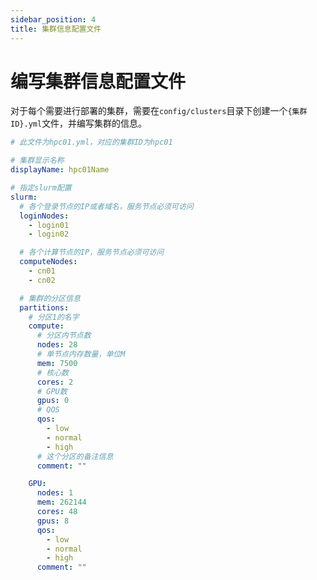 ```yaml
---
sidebar_position: 4
title: 集群信息配置文件
---
```


# 编写集群信息配置文件

对于每个需要进行部署的集群，需要在`config/clusters`目录下创建一个`{集群ID}.yml`文件，并编写集群的信息。

```yaml title="config/clusters/hpc01.yml"
# 此文件为hpc01.yml，对应的集群ID为hpc01

# 集群显示名称
displayName: hpc01Name

# 指定slurm配置
slurm:
  # 各个登录节点的IP或者域名，服务节点必须可访问
  loginNodes:
    - login01
    - login02

  # 各个计算节点的IP，服务节点必须可访问
  computeNodes:
    - cn01
    - cn02

  # 集群的分区信息
  partitions:
    # 分区1的名字
    compute:
      # 分区内节点数
      nodes: 28
      # 单节点内存数量，单位M
      mem: 7500
      # 核心数
      cores: 2
      # GPU数
      gpus: 0
      # QOS
      qos:
        - low
        - normal
        - high
      # 这个分区的备注信息
      comment: ""

    GPU:
      nodes: 1
      mem: 262144
      cores: 48
      gpus: 8
      qos:
        - low
        - normal
        - high
      comment: ""
```